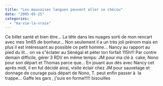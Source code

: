 ```yaml
---
title: "Les mauvaises langues peuvent aller se chécou"
date: "2005-05-25"
categories: 
  - "ma-vie-la-vraie"
---
```


Ce billet santé et bien être... La tête dans les nuages sorti de mon rencart avec mes 1m65 de bonheur... Non seulement il a un très joli prénom mais en plus il est intéressant au possible ce petit homme... Nancy au rapport au pied du lit... on va s"éclater au Sénégal et péter ton forfait 115h!!! Par contre demain difficile, gérer 3 RDV en même temps: JM pour ma clé à  cake, Nono pour son départ et Thomas parce que... En jouant aux dés avec Nancy cet après midi, il en fut décidé ainsi, visite éclair chez JM pour sauvetage et donnage de courage puis départ de Nono, T. peut enfin passer à  la trappe... Gaffe les gars , j'suis en forme!!!!! bisouilles
